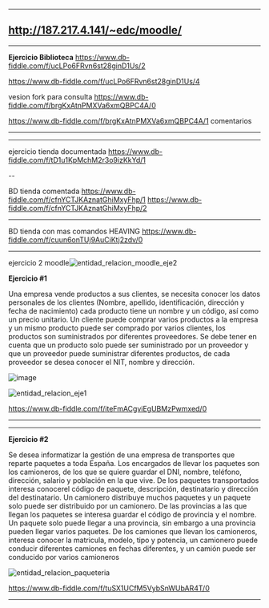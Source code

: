 

---
http://187.217.4.141/~edc/moodle/
---

---



**Ejercicio Biblioteca**
https://www.db-fiddle.com/f/ucLPo6FRvn6st28ginD1Us/2

https://www.db-fiddle.com/f/ucLPo6FRvn6st28ginD1Us/4

vesion fork para consulta https://www.db-fiddle.com/f/brgKxAtnPMXVa6xmQBPC4A/0

https://www.db-fiddle.com/f/brgKxAtnPMXVa6xmQBPC4A/1 comentarios

---

---

ejercicio tienda documentada https://www.db-fiddle.com/f/tD1u1KpMchM2r3o9izKkYd/1

--

 BD tienda comentada https://www.db-fiddle.com/f/cfnYCTJKAznatGhiMxyFhp/1
                     https://www.db-fiddle.com/f/cfnYCTJKAznatGhiMxyFhp/2

---


BD tienda con mas comandos HEAVING https://www.db-fiddle.com/f/cuun6onTUj9AuCiKtj2zdv/0



---

ejercicio 2 moodle![entidad_relacion_moodle_eje2](https://user-images.githubusercontent.com/111524802/201161552-d8b61e27-915c-4636-bf44-bb4401c95434.jpg)












**Ejercicio #1**

Una empresa vende productos a sus clientes, se necesita conocer los datos personales de los clientes (Nombre, apellido, identificación, dirección y fecha de nacimiento) cada producto tiene un nombre y un código, así como un  precio unitario. Un cliente puede comprar varios productos a la empresa y un mismo producto puede ser comprado por varios clientes, los productos son suministrados por diferentes proveedores. Se debe tener en cuenta que un producto solo puede ser suministrado por un proveedor y que un proveedor puede suministrar diferentes productos, de cada proveedor se desea conocer el NIT, nombre y dirección. 


![image](https://user-images.githubusercontent.com/111524802/199293434-0c8e6b6e-57ce-4e8d-94ad-36a36d902cfd.png)



![entidad_relacion_eje1](https://user-images.githubusercontent.com/111524802/200465575-e8e8d881-da0a-47d7-8536-24a1b52800a0.png)


https://www.db-fiddle.com/f/iteFmACgviEgUBMzPwmxed/0

---



-----------




**Ejercicio #2**

Se desea informatizar la gestión de una empresa de transportes que reparte paquetes  a toda España. Los encargados de llevar los paquetes son los camioneros, de los que se quiere guardar el DNI, nombre, teléfono, dirección, salario y población en la que vive. De los paquetes transportados interesa conocerel código de paquete, descripción, destinatario y dirección del destinatario. Un camionero distribuye muchos paquetes y un paquete solo puede ser distribuido por un camionero. De las provincias a las que llegan los paquetes se interesa guardar el código de provincia y el nombre. Un paquete solo puede llegar a una provincia, sin embargo a una provincia pueden llegar varios paquetes. De los camiones que llevan los camioneros, interesa conocer la matricula, modelo, tipo y potencia, un camionero puede conducir diferentes camiones en fechas diferentes, y un camión puede ser conducido por varios camioneros






![entidad_relacion_paqueteria](https://user-images.githubusercontent.com/111524802/200493709-4f206534-fdd9-404d-94d0-964d61178d92.png)





https://www.db-fiddle.com/f/tuSX1UCfM5VybSnWUbAR4T/0






---

